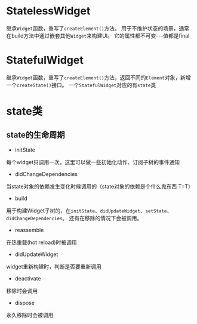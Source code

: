 # StatelessWidget

继承`Widget`函数，重写了`createElement()`方法。
用于不维护状态的场景，通常在build方法中通过嵌套其他`Widget`来构建UI。
它的属性都不可变---值都是final

# StatefulWidget

继承`Widget`函数，重写了`createElement()`方法，返回不同的`Element`对象，新增一个`createState()`接口。
一个`StatefulWidget`对应的有`state`类

# state类

## state的生命周期
 
- initState

每个widget只调用一次，这里可以做一些初始化动作、订阅子树的事件通知

- didChangeDependencies

当state对象的依赖发生变化时候调用的（state对象的依赖是个什么鬼东西 T=T）

- build

用于构建Widget子树的，在`initState`、`didUpdateWidget`、`setState`、`didChangeDependencies`。
还有在移除的情况下会被调用。

- reassemble

在热重载(hot reload)时被调用 

- didUpdateWidget

widget重新构建时，判断是否要重新调用

- deactivate

移除时会调用

- dispose

永久移除时会被调用